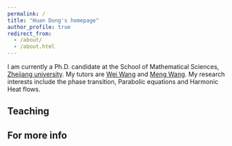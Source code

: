 ```yaml
---
permalink: /
title: "Huan Dong's homepage"
author_profile: true
redirect_from: 
  - /about/
  - /about.html
---
```


I am currently a Ph.D. candidate at the School of Mathematical Sciences, [Zhejiang university](http://www.math.zju.edu.cn/). My tutors are [Wei Wang](https://person.zju.edu.cn/en/wangw07#:~) and [Meng Wang](https://person.zju.edu.cn/0004263/571645.html). My research interests include the phase transition, Parabolic equations and Harmonic Heat flows.

Teaching
------


For more info
------
